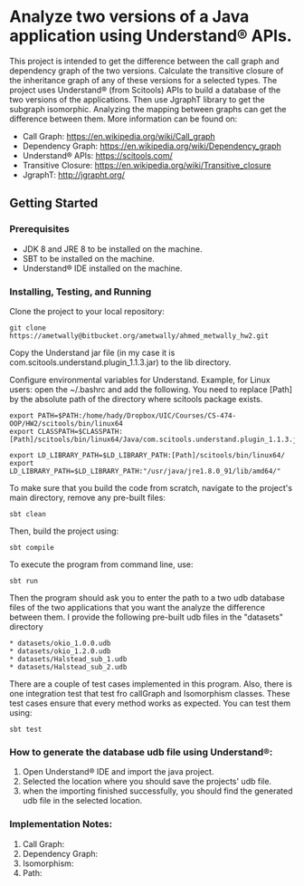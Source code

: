 # Analyze two versions of a Java application using Understand® APIs.


This project is intended to get the difference between the call graph and dependency graph of the two versions.
Calculate the transitive closure of the inheritance graph of any of these versions for a selected  types. The project uses Understand® (from Scitools) APIs to build a database of the two versions of the applications. Then use JgraphT library to get the subgraph isomorphic. Analyzing the mapping between graphs can get the difference between them. More information can be found on:

* Call Graph: https://en.wikipedia.org/wiki/Call_graph
* Dependency Graph: https://en.wikipedia.org/wiki/Dependency_graph
* Understand® APIs: https://scitools.com/
* Transitive Closure: https://en.wikipedia.org/wiki/Transitive_closure
* JgraphT: http://jgrapht.org/




## Getting Started

### Prerequisites
* JDK 8 and JRE 8 to be installed on the machine.
* SBT to be installed on the machine.
* Understand® IDE installed on the machine.




### Installing, Testing, and Running

Clone the project to your local repository:
```
git clone https://ametwally@bitbucket.org/ametwally/ahmed_metwally_hw2.git
```


Copy the Understand jar file (in my case it is com.scitools.understand.plugin_1.1.3.jar) to the lib directory.  



Configure environmental variables for Understand. Example, for Linux users: open the ~/.bashrc and add the following. You need to replace [Path] by the absolute path of the directory where scitools package exists. 


```
export PATH=$PATH:/home/hady/Dropbox/UIC/Courses/CS-474-OOP/HW2/scitools/bin/linux64
export CLASSPATH=$CLASSPATH:[Path]/scitools/bin/linux64/Java/com.scitools.understand.plugin_1.1.3.jar

export LD_LIBRARY_PATH=$LD_LIBRARY_PATH:[Path]/scitools/bin/linux64/
export LD_LIBRARY_PATH=$LD_LIBRARY_PATH:"/usr/java/jre1.8.0_91/lib/amd64/"
```



To make sure that you build the code from scratch, navigate to the project's main directory, remove any pre-built files:
```
sbt clean
```


Then, build the project using: 
```
sbt compile
```


To execute the program from command line, use:
```
sbt run
```


Then the program should ask you to enter the path to a two udb database files of the two applications that you want the analyze the difference between them. I provide the following pre-built udb files in the "datasets" directory
```
* datasets/okio_1.0.0.udb
* datasets/okio_1.2.0.udb
* datasets/Halstead_sub_1.udb
* datasets/Halstead_sub_2.udb
```


There are a couple of test cases implemented in this program. Also, there is one integration test that test fro callGraph and Isomorphism classes. These test cases ensure that every method works as expected. You can test them using:
```
sbt test
```


### How to generate the database udb file using Understand®:
1. Open Understand® IDE and import the java project.
1. Selected the location where you should save the projects' udb file.
1. when the importing finished successfully, you should find the generated udb file in the selected location. 




### Implementation Notes:
1. Call Graph:
1. Dependency Graph:
1. Isomorphism:
1. Path: